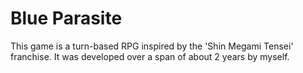 # Blue Parasite 
This game is a turn-based RPG inspired by the 'Shin Megami Tensei' franchise. It was developed over a span of about 2 years by myself.
